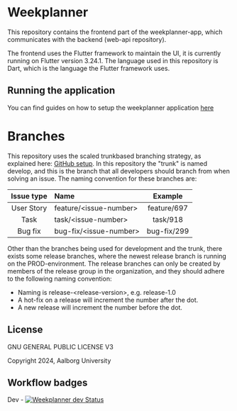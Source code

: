 # Weekplanner

This repository contains the frontend part of the weekplanner-app, which communicates with the backend (web-api repository).

The frontend uses the Flutter framework to maintain the UI, it is currently running on Flutter version 3.24.1. The language used in this repository is Dart, which is the language the Flutter framework uses.

## Running the application

You can find guides on how to setup the weekplanner application [here](https://aau-giraf.github.io/wiki/setup)

# Branches

This repository uses the scaled trunkbased branching strategy, as explained here: [GitHub setup](https://github.com/aau-giraf/.github/blob/main/wiki/about/github.md). In this repository the "trunk" is named develop, and this is the branch that all developers should branch from when solving an issue. The naming convention for these branches are:

| Issue type | Name                     |   Example   |
| :--------: | :----------------------- | :---------: |
| User Story | feature/\<issue-number\> | feature/697 |
|    Task    | task/\<issue-number\>    |  task/918   |
|  Bug fix   | bug-fix/\<issue-number\> | bug-fix/299 |

Other than the branches being used for development and the trunk, there exists some release branches, where the newest release branch is running on the PROD-environment. The release branches can only be created by members of the release group in the organization, and they should adhere to the following naming convention:

- Naming is release-\<release-version\>, e.g. release-1.0
- A hot-fix on a release will increment the number after the dot.
- A new release will increment the number before the dot.

## License

GNU GENERAL PUBLIC LICENSE V3

Copyright 2024, Aalborg University

## Workflow badges

Dev - [![Weekplanner dev Status](https://github.com/aau-giraf/weekplanner/workflows/Flutter%20verification/badge.svg?branch=develop)](https://github.com/aau-giraf/weekplanner/actions)
